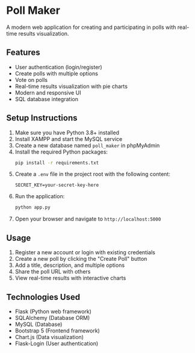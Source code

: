 # Poll Maker

A modern web application for creating and participating in polls with real-time results visualization.

## Features

- User authentication (login/register)
- Create polls with multiple options
- Vote on polls
- Real-time results visualization with pie charts
- Modern and responsive UI
- SQL database integration

## Setup Instructions

1. Make sure you have Python 3.8+ installed
2. Install XAMPP and start the MySQL service
3. Create a new database named `poll_maker` in phpMyAdmin
4. Install the required Python packages:
   ```bash
   pip install -r requirements.txt
   ```
5. Create a `.env` file in the project root with the following content:
   ```
   SECRET_KEY=your-secret-key-here
   ```
6. Run the application:
   ```bash
   python app.py
   ```
7. Open your browser and navigate to `http://localhost:5000`

## Usage

1. Register a new account or login with existing credentials
2. Create a new poll by clicking the "Create Poll" button
3. Add a title, description, and multiple options
4. Share the poll URL with others
5. View real-time results with interactive charts

## Technologies Used

- Flask (Python web framework)
- SQLAlchemy (Database ORM)
- MySQL (Database)
- Bootstrap 5 (Frontend framework)
- Chart.js (Data visualization)
- Flask-Login (User authentication)